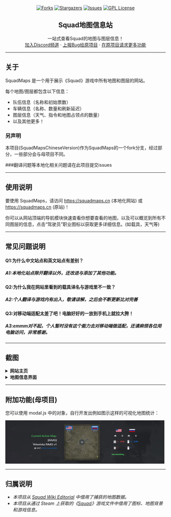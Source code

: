 
<div align="center">

[![Forks][forks-shield]][forks-url]
[![Stargazers][stars-shield]][stars-url]
[![Issues][issues-shield]][issues-url]
[![GPL License][license-shield]][license-url]


  <h2>Squad地图信息站</h2>

  <p>
    一站式查看Squad的地图与图层信息！
    <br />
    <a href="https://discord.mahto.id/">加入Discord频道</a>
    ·
    <a href="https://github.com/mahtoid/SquadMaps/issues/new?assignees=&labels=bug&template=bug-report.yml">上报Bug给原项目</a>
    ·
    <a href="https://github.com/mahtoid/SquadMaps/issues/new?assignees=&labels=enhancement&template=feature-request.yml">在原项目请求更多功能</a>
  </p>
</div>


---
## 关于
SquadMaps 是一个用于展示《Squad》游戏中所有地图和图层的网站。


每个地图/图层都包含以下信息：
- 队伍信息（名称和初始票数）
- 车辆信息（名称、数量和刷新延迟）
- 图层信息（天气、指令和地图占领点的数量）
- 以及其他更多！

### 另声明
本项目(SquadMapsChineseVersion)作为SquadMaps的一个fork分支，经过部分，一些部分会与母项目不同。

###翻译问题等本地化相关问题请在此项目提交issues

---

## 使用说明
要使用 SquadMaps，请访问 https://squadmaps.cn (本地化网站) 或 https://squadmaps.cn (原站)！

你可以从网站顶端的导航模块快速查看你想要查看的地图，以及可以概览到所有不同图层的信息，点击“驾驶员”职业图标以获取更多详细信息。(如载具，天气等)

---
## 常见问题说明 

#### Q1:为什么中文站点和英文站点有差别？
##### *A1:本地化站点除开翻译以外，还改进与添加了其他功能。*

#### Q2:为什么我在网站里看到的载具译名与游戏里不一致？
##### *A2:个人翻译与游戏内有出入，敬请谅解，之后会不断更新比对完善*

#### Q3:对移动端适配太差了吧！电脑好好的一放到手机上就拉大胯！
##### *A3:emmm对不起，个人暂时没有这个能力去对移动端做适配，还请麻烦各位用电脑访问，非常感谢。*

---
## 截图

<details><summary><b>网站主页</b></summary>
<img src="img/screenshots/SquadMapsCNindex.png">
</details>
<details><summary><b>地图信息界面</b></summary>
    <img src="img/screenshots/informationCN.png">
</details>

---
## 附加功能(母项目)
您可以使用 modal.js 中的对象，自行开发出例如图示这样的可视化地图统计：

<img src="img/screenshots/example_1.jpg" alt="Logo" width="500"/>

---
## 归属说明


- *本项目从 [Squad Wiki Editorial](https://github.com/Squad-Wiki-Editorial/squad-wiki-pipeline-map-data) 中借用了捕获的地图数据。*
- *本项目从通过 Steam 上获取的《[Squad](https://joinsquad.com)》游戏文件中借用了图标、地图背景和游戏信息。*

<!-- LINK DUMP -->
[language-dom]: https://img.shields.io/github/languages/top/mahtoid/SquadMaps?style=for-the-badge
[forks-shield]: https://img.shields.io/github/forks/mahtoid/SquadMaps?style=for-the-badge
[forks-url]: https://github.com/mahtoid/SquadMaps/
[stars-shield]: https://img.shields.io/github/stars/mahtoid/SquadMaps?style=for-the-badge
[stars-url]: https://github.com/mahtoid/SquadMaps/stargazers
[issues-shield]: https://img.shields.io/github/issues/mahtoid/SquadMaps?style=for-the-badge
[issues-url]: https://github.com/mahtoid/SquadMaps/issues
[license-shield]: https://img.shields.io/github/license/mahtoid/SquadMaps?style=for-the-badge
[license-url]: https://github.com/mahtoid/SquadMaps/blob/master/LICENSE
[github-url]: https://github.com/mahtoid/SquadMaps/
